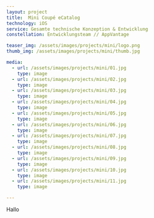 ```yaml
---
layout: project
title:  Mini Coupé eCatalog
technology: iOS
service: Gesamte technische Konzeption & Entwicklung
constellation: Entwicklungsteam // AppVantage

teaser_img: /assets/images/projects/mini/logo.png
thumb_img: /assets/images/projects/mini/thumb.jpg

media:
  - url: /assets/images/projects/mini/01.jpg
    type: image
  - url: /assets/images/projects/mini/02.jpg
    type: image
  - url: /assets/images/projects/mini/03.jpg
    type: image
  - url: /assets/images/projects/mini/04.jpg
    type: image
  - url: /assets/images/projects/mini/05.jpg
    type: image           
  - url: /assets/images/projects/mini/06.jpg
    type: image
  - url: /assets/images/projects/mini/07.jpg
    type: image
  - url: /assets/images/projects/mini/08.jpg
    type: image
  - url: /assets/images/projects/mini/09.jpg
    type: image
  - url: /assets/images/projects/mini/10.jpg
    type: image
  - url: /assets/images/projects/mini/11.jpg
    type: image

---
```


Hallo